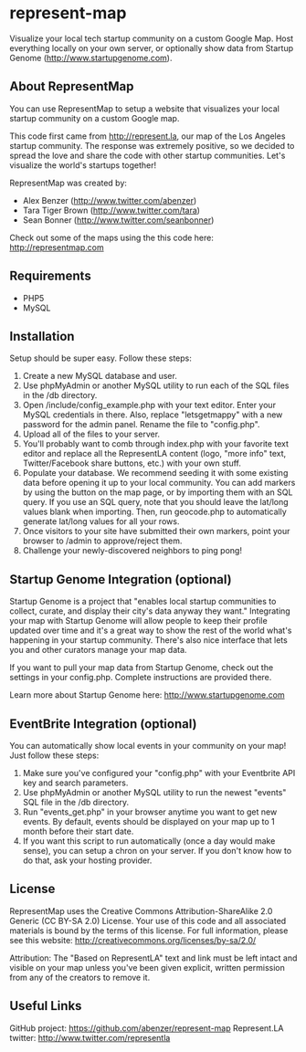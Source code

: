 represent-map
=============

Visualize your local tech startup community on a custom Google Map. Host everything locally on your own server, or optionally show data from Startup Genome (http://www.startupgenome.com).

About RepresentMap
------------------

You can use RepresentMap to setup a website that visualizes your local startup 
community on a custom Google map.

This code first came from http://represent.la, our map of the Los Angeles
startup community. The response was extremely positive, so we decided to spread
the love and share the code with other startup communities. Let's visualize
the world's startups together!

RepresentMap was created by:
- Alex Benzer (http://www.twitter.com/abenzer)
- Tara Tiger Brown (http://www.twitter.com/tara)
- Sean Bonner (http://www.twitter.com/seanbonner)

Check out some of the maps using the this code here:
http://representmap.com


Requirements
------------

- PHP5
- MySQL


Installation
------------

Setup should be super easy. Follow these steps:

1. Create a new MySQL database and user.
2. Use phpMyAdmin or another MySQL utility to run each of the SQL files in the /db directory.
3. Open /include/config_example.php with your text editor. Enter your MySQL credentials in there. Also, replace "letsgetmappy" with a new password for the admin panel. Rename the file to "config.php".
4. Upload all of the files to your server.
5. You'll probably want to comb through index.php with your favorite text editor and replace all the RepresentLA content
   (logo, "more info" text, Twitter/Facebook share buttons, etc.) with your own stuff.
6. Populate your database. We recommend seeding it with some existing data before opening it up to your local community.
   You can add markers by using the button on the map page, or by importing them with an SQL query. If you use an SQL
   query, note that you should leave the lat/long values blank when importing. Then, run geocode.php to automatically
   generate lat/long values for all your rows.
7. Once visitors to your site have submitted their own markers, point your browser to /admin to approve/reject them.
8. Challenge your newly-discovered neighbors to ping pong!


Startup Genome Integration (optional)
-------------------------------------

Startup Genome is a project that "enables local startup communities to collect, curate, and display
their city's data anyway they want." Integrating your map with Startup Genome will allow people to 
keep their profile updated over time and it's a great way to show the rest of the world what's 
happening in your startup community. There's also nice interface that lets you and other curators 
manage your map data.

If you want to pull your map data from Startup Genome, check out the settings in your config.php.
Complete instructions are provided there.

Learn more about Startup Genome here: http://www.startupgenome.com


EventBrite Integration (optional)
--------------------------------

You can automatically show local events in your community on your map! Just follow these steps:

1. Make sure you've configured your "config.php" with your Eventbrite API key and search parameters.
2. Use phpMyAdmin or another MySQL utility to run the newest "events" SQL file in the /db directory.
3. Run "events_get.php" in your browser anytime you want to get new events. By default, events
   should be displayed on your map up to 1 month before their start date.
4. If you want this script to run automatically (once a day would make sense), you can setup a
   chron on your server. If you don't know how to do that, ask your hosting provider.


License
-------

RepresentMap uses the Creative Commons Attribution-ShareAlike 2.0 Generic (CC BY-SA 2.0) License.
Your use of this code and all associated materials is bound by the terms of this license.
For full information, please see this website: http://creativecommons.org/licenses/by-sa/2.0/

Attribution: The "Based on RepresentLA" text and link must be left intact and visible
on your map unless you've been given explicit, written permission from any of the creators to
remove it.


Useful Links
------------

GitHub project: https://github.com/abenzer/represent-map
Represent.LA twitter: http://www.twitter.com/representla
